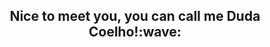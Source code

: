 <p align="center">
    <h2 align="center"><strong>Nice to meet you, you can call me Duda Coelho!</strong>:wave:</h2>
</p>
